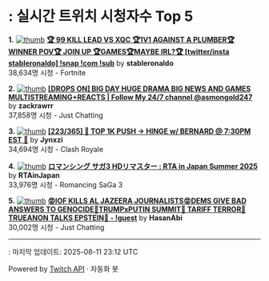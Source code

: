 # : 실시간 트위치 시청자수 Top 5

**1.** [![thumb](https://static-cdn.jtvnw.net/previews-ttv/live_user_stableronaldo-320x180.jpg)](https://twitch.tv/stableronaldo)
**[🏆 99 KILL LEAD VS XQC 🏆1V1 AGAINST A PLUMBER🏆WINNER POV🏆 JOIN UP 🏆GAMES🏆MAYBE IRL?🏆 [twitter/insta stableronaldo] !snap !com !sub](https://twitch.tv/stableronaldo)** by **stableronaldo**<br>38,634명 시청  - Fortnite

**2.** [![thumb](https://static-cdn.jtvnw.net/previews-ttv/live_user_zackrawrr-320x180.jpg)](https://twitch.tv/zackrawrr)
**[[DROPS ON] BIG DAY HUGE DRAMA BIG NEWS AND GAMES MULTISTREAMING+REACTS | Follow My 24/7 channel @asmongold247](https://twitch.tv/zackrawrr)** by **zackrawrr**<br>37,858명 시청  - Just Chatting

**3.** [![thumb](https://static-cdn.jtvnw.net/previews-ttv/live_user_jynxzi-320x180.jpg)](https://twitch.tv/Jynxzi)
**[[223/365] 🚨 TOP 1K PUSH -> HINGE w/ BERNARD @ 7:30PM EST 🚨](https://twitch.tv/Jynxzi)** by **Jynxzi**<br>34,694명 시청  - Clash Royale

**4.** [![thumb](https://static-cdn.jtvnw.net/previews-ttv/live_user_rtainjapan-320x180.jpg)](https://twitch.tv/RTAinJapan)
**[ロマンシング サガ3 HDリマスター : RTA in Japan Summer 2025](https://twitch.tv/RTAinJapan)** by **RTAinJapan**<br>33,976명 시청  - Romancing SaGa 3

**5.** [![thumb](https://static-cdn.jtvnw.net/previews-ttv/live_user_hasanabi-320x180.jpg)](https://twitch.tv/HasanAbi)
**[😡IOF KILLS AL JAZEERA JOURNALISTS😡DEMS GIVE BAD ANSWERS TO GENOCIDE🤬TRUMPxPUTIN SUMMIT🤬 TARIFF TERROR🤬TRUEANON TALKS EPSTEIN🤬 - !guest](https://twitch.tv/HasanAbi)** by **HasanAbi**<br>30,002명 시청  - Just Chatting


---
: 마지막 업데이트: 2025-08-11 23:12 UTC

Powered by [Twitch API](https://dev.twitch.tv/docs/api/reference) · 자동화 봇
